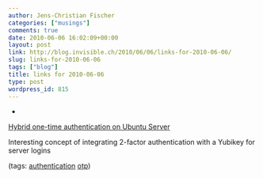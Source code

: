```yaml
---
author: Jens-Christian Fischer
categories: ["musings"]
comments: true
date: 2010-06-06 16:02:09+00:00
layout: post
link: http://blog.invisible.ch/2010/06/06/links-for-2010-06-06/
slug: links-for-2010-06-06
tags: ["blog"]
title: links for 2010-06-06
type: post
wordpress_id: 815
---
```


  * 
                

[Hybrid one-time authentication on Ubuntu Server](http://blog.natulte.net/posts/2010-06-06-hybrid-hotp-auth.html)


                

Interesting concept of integrating 2-factor authentication with a Yubikey for server logins


                

(tags: [authentication](http://delicious.com/jaycee/authentication) [otp](http://delicious.com/jaycee/otp))


            
